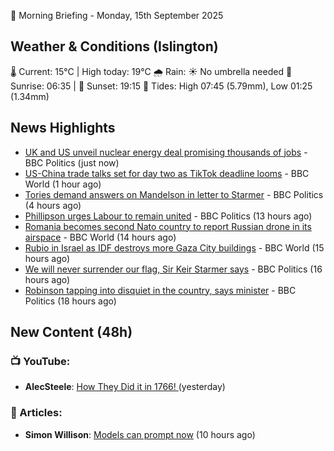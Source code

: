 🌅 Morning Briefing - Monday, 15th September 2025

## Weather & Conditions (Islington)

🌡️ Current: 15°C | High today: 19°C
🌧️ Rain: ☀️ No umbrella needed
🌅 Sunrise: 06:35 | 🌇 Sunset: 19:15
🌊 Tides: High 07:45 (5.79mm), Low 01:25 (1.34mm)

## News Highlights

- [UK and US unveil nuclear energy deal promising thousands of jobs](https://www.bbc.com/news/articles/ckgzevzwxwro?at_medium=RSS&at_campaign=rss) - BBC Politics (just now)
- [US-China trade talks set for day two as TikTok deadline looms](https://www.bbc.com/news/articles/cj9zedgkm21o?at_medium=RSS&at_campaign=rss) - BBC World (1 hour ago)
- [Tories demand answers on Mandelson in letter to Starmer](https://www.bbc.com/news/articles/ce32qepq12qo?at_medium=RSS&at_campaign=rss) - BBC Politics (4 hours ago)
- [Phillipson urges Labour to remain united](https://www.bbc.com/news/articles/c87yply5zdxo?at_medium=RSS&at_campaign=rss) - BBC Politics (13 hours ago)
- [Romania becomes second Nato country to report Russian drone in its airspace](https://www.bbc.com/news/articles/c80g7g5rmlno?at_medium=RSS&at_campaign=rss) - BBC World (14 hours ago)
- [Rubio in Israel as IDF destroys more Gaza City buildings](https://www.bbc.com/news/articles/c1795pv8g7eo?at_medium=RSS&at_campaign=rss) - BBC World (15 hours ago)
- [We will never surrender our flag, Sir Keir Starmer says](https://www.bbc.com/news/articles/c3vz91x5ynzo?at_medium=RSS&at_campaign=rss) - BBC Politics (16 hours ago)
- [Robinson tapping into disquiet in the country, says minister](https://www.bbc.com/news/articles/cnvr5782yp3o?at_medium=RSS&at_campaign=rss) - BBC Politics (18 hours ago)

## New Content (48h)
### 📺 YouTube:

- **AlecSteele**: [How They Did it in 1766! ](https://www.youtube.com/watch?v=SpSoC4rumY4) (yesterday)

### 📝 Articles:

- **Simon Willison**: [Models can prompt now](https://simonwillison.net/2025/Sep/14/models-can-prompt/#atom-everything) (10 hours ago)
